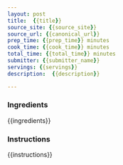 ```yaml
---
layout: post
title:  {{title}}
source_site: {{source_site}}
source_url: {{canonical_url}}
prep_time: {{prep_time}} minutes
cook_time: {{cook_time}} minutes
total_time: {{total_time}} minutes
submitter: {{submitter_name}}
servings: {{servings}}
description:  {{description}}

---
```



### Ingredients

{{ingredients}}

### Instructions

{{instructions}}